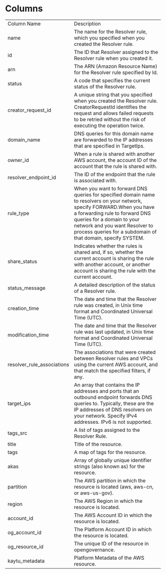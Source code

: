 # Columns  

<table>
	<tr><td>Column Name</td><td>Description</td></tr>
	<tr><td>name</td><td>The name for the Resolver rule, which you specified when you created the Resolver rule.</td></tr>
	<tr><td>id</td><td>The ID that Resolver assigned to the Resolver rule when you created it.</td></tr>
	<tr><td>arn</td><td>The ARN (Amazon Resource Name) for the Resolver rule specified by Id.</td></tr>
	<tr><td>status</td><td>A code that specifies the current status of the Resolver rule.</td></tr>
	<tr><td>creator_request_id</td><td>A unique string that you specified when you created the Resolver rule. CreatorRequestId identifies the request and allows failed requests to be retried without the risk of executing the operation twice.</td></tr>
	<tr><td>domain_name</td><td>DNS queries for this domain name are forwarded to the IP addresses that are specified in TargetIps.</td></tr>
	<tr><td>owner_id</td><td>When a rule is shared with another AWS account, the account ID of the account that the rule is shared with.</td></tr>
	<tr><td>resolver_endpoint_id</td><td>The ID of the endpoint that the rule is associated with.</td></tr>
	<tr><td>rule_type</td><td>When you want to forward DNS queries for specified domain name to resolvers on your network, specify FORWARD.When you have a forwarding rule to forward DNS queries for a domain to your network and you want Resolver to process queries for a subdomain of that domain, specify SYSTEM.</td></tr>
	<tr><td>share_status</td><td>Indicates whether the rules is shared and, if so, whether the current account is sharing the rule with another account, or another account is sharing the rule with the current account.</td></tr>
	<tr><td>status_message</td><td>A detailed description of the status of a Resolver rule.</td></tr>
	<tr><td>creation_time</td><td>The date and time that the Resolver rule was created, in Unix time format and Coordinated Universal Time (UTC).</td></tr>
	<tr><td>modification_time</td><td>The date and time that the Resolver rule was last updated, in Unix time format and Coordinated Universal Time (UTC).</td></tr>
	<tr><td>resolver_rule_associations</td><td>The associations that were created between Resolver rules and VPCs using the current AWS account, and that match the specified filters, if any.</td></tr>
	<tr><td>target_ips</td><td>An array that contains the IP addresses and ports that an outbound endpoint forwards DNS queries to. Typically, these are the IP addresses of DNS resolvers on your network. Specify IPv4 addresses. IPv6 is not supported.</td></tr>
	<tr><td>tags_src</td><td>A list of tags assigned to the Resolver Rule.</td></tr>
	<tr><td>title</td><td>Title of the resource.</td></tr>
	<tr><td>tags</td><td>A map of tags for the resource.</td></tr>
	<tr><td>akas</td><td>Array of globally unique identifier strings (also known as) for the resource.</td></tr>
	<tr><td>partition</td><td>The AWS partition in which the resource is located (aws, aws-cn, or aws-us-gov).</td></tr>
	<tr><td>region</td><td>The AWS Region in which the resource is located.</td></tr>
	<tr><td>account_id</td><td>The AWS Account ID in which the resource is located.</td></tr>
	<tr><td>og_account_id</td><td>The Platform Account ID in which the resource is located.</td></tr>
	<tr><td>og_resource_id</td><td>The unique ID of the resource in opengovernance.</td></tr>
	<tr><td>kaytu_metadata</td><td>Platform Metadata of the AWS resource.</td></tr>
</table>